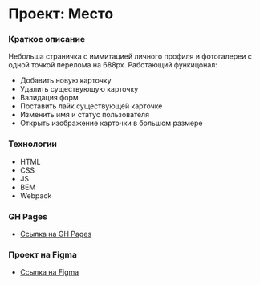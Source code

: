 # Проект: Место

### Краткое описание

Небольша страничка с иммитацией личного профиля и фотогалереи с одной точкой перелома на 688px. Работающий функицонал:

- Добавить новую карточку
- Удалить существующую карточку
- Валидация форм
- Поставить лайк существующей карточке
- Изменить имя и статус пользователя
- Открыть изображение карточки в большом размере

### Технологии

- HTML
- CSS
- JS
- BEM
- Webpack

### GH Pages

- [Ссылка на GH Pages](https://arnjolf.github.io/mesto/)

### Проект на Figma

- [Ссылка на Figma](https://www.figma.com/file/2cn9N9jSkmxD84oJik7xL7/JavaScript.-Sprint-4?node-id=0%3A1)
